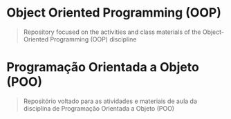 # Object Oriented Programming (OOP)
> Repository focused on the activities and class materials of the Object-Oriented Programming (OOP) discipline

# Programação Orientada a Objeto (POO)
> Repositório voltado para as atividades e materiais de aula da disciplina de Programação Orientada a Objeto (POO)
